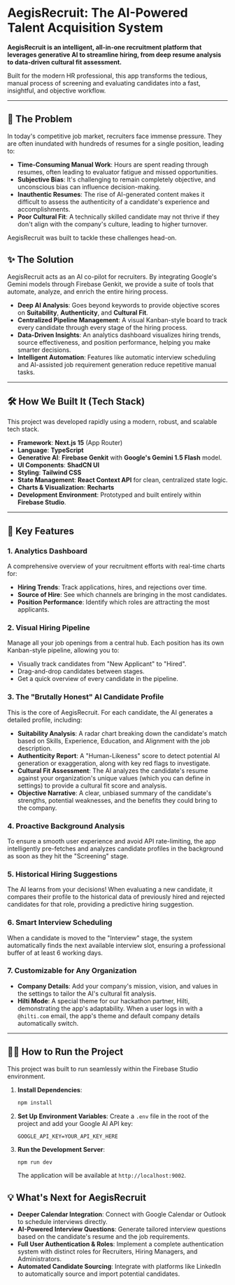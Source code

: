 # AegisRecruit: The AI-Powered Talent Acquisition System

**AegisRecruit is an intelligent, all-in-one recruitment platform that leverages generative AI to streamline hiring, from deep resume analysis to data-driven cultural fit assessment.**

Built for the modern HR professional, this app transforms the tedious, manual process of screening and evaluating candidates into a fast, insightful, and objective workflow.

---

## 🚀 The Problem

In today's competitive job market, recruiters face immense pressure. They are often inundated with hundreds of resumes for a single position, leading to:

-   **Time-Consuming Manual Work**: Hours are spent reading through resumes, often leading to evaluator fatigue and missed opportunities.
-   **Subjective Bias**: It's challenging to remain completely objective, and unconscious bias can influence decision-making.
-   **Inauthentic Resumes**: The rise of AI-generated content makes it difficult to assess the authenticity of a candidate's experience and accomplishments.
-   **Poor Cultural Fit**: A technically skilled candidate may not thrive if they don't align with the company's culture, leading to higher turnover.

AegisRecruit was built to tackle these challenges head-on.

## ✨ The Solution

AegisRecruit acts as an AI co-pilot for recruiters. By integrating Google's Gemini models through Firebase Genkit, we provide a suite of tools that automate, analyze, and enrich the entire hiring process.

-   **Deep AI Analysis**: Goes beyond keywords to provide objective scores on **Suitability**, **Authenticity**, and **Cultural Fit**.
-   **Centralized Pipeline Management**: A visual Kanban-style board to track every candidate through every stage of the hiring process.
-   **Data-Driven Insights**: An analytics dashboard visualizes hiring trends, source effectiveness, and position performance, helping you make smarter decisions.
-   **Intelligent Automation**: Features like automatic interview scheduling and AI-assisted job requirement generation reduce repetitive manual tasks.

---

## 🛠️ How We Built It (Tech Stack)

This project was developed rapidly using a modern, robust, and scalable tech stack.

-   **Framework**: **Next.js 15** (App Router)
-   **Language**: **TypeScript**
-   **Generative AI**: **Firebase Genkit** with **Google's Gemini 1.5 Flash** model.
-   **UI Components**: **ShadCN UI**
-   **Styling**: **Tailwind CSS**
-   **State Management**: **React Context API** for clean, centralized state logic.
-   **Charts & Visualization**: **Recharts**
-   **Development Environment**: Prototyped and built entirely within **Firebase Studio**.

---

## 🌟 Key Features

### 1. **Analytics Dashboard**
A comprehensive overview of your recruitment efforts with real-time charts for:
-   **Hiring Trends**: Track applications, hires, and rejections over time.
-   **Source of Hire**: See which channels are bringing in the most candidates.
-   **Position Performance**: Identify which roles are attracting the most applicants.

### 2. **Visual Hiring Pipeline**
Manage all your job openings from a central hub. Each position has its own Kanban-style pipeline, allowing you to:
-   Visually track candidates from "New Applicant" to "Hired".
-   Drag-and-drop candidates between stages.
-   Get a quick overview of every candidate in the pipeline.

### 3. **The "Brutally Honest" AI Candidate Profile**
This is the core of AegisRecruit. For each candidate, the AI generates a detailed profile, including:
-   **Suitability Analysis**: A radar chart breaking down the candidate's match based on Skills, Experience, Education, and Alignment with the job description.
-   **Authenticity Report**: A "Human-Likeness" score to detect potential AI generation or exaggeration, along with key red flags to investigate.
-   **Cultural Fit Assessment**: The AI analyzes the candidate's resume against your organization's unique values (which you can define in settings) to provide a cultural fit score and analysis.
-   **Objective Narrative**: A clear, unbiased summary of the candidate's strengths, potential weaknesses, and the benefits they could bring to the company.

### 4. **Proactive Background Analysis**
To ensure a smooth user experience and avoid API rate-limiting, the app intelligently pre-fetches and analyzes candidate profiles in the background as soon as they hit the "Screening" stage.

### 5. **Historical Hiring Suggestions**
The AI learns from your decisions! When evaluating a new candidate, it compares their profile to the historical data of previously hired and rejected candidates for that role, providing a predictive hiring suggestion.

### 6. **Smart Interview Scheduling**
When a candidate is moved to the "Interview" stage, the system automatically finds the next available interview slot, ensuring a professional buffer of at least 6 working days.

### 7. **Customizable for Any Organization**
-   **Company Details**: Add your company's mission, vision, and values in the settings to tailor the AI's cultural fit analysis.
-   **Hilti Mode**: A special theme for our hackathon partner, Hilti, demonstrating the app's adaptability. When a user logs in with a `@hilti.com` email, the app's theme and default company details automatically switch.

---

## 🏃‍♀️ How to Run the Project

This project was built to run seamlessly within the Firebase Studio environment.

1.  **Install Dependencies**:
    ```bash
    npm install
    ```

2.  **Set Up Environment Variables**:
    Create a `.env` file in the root of the project and add your Google AI API key:
    ```
    GOOGLE_API_KEY=YOUR_API_KEY_HERE
    ```

3.  **Run the Development Server**:
    ```bash
    npm run dev
    ```
    The application will be available at `http://localhost:9002`.

## 💡 What's Next for AegisRecruit

-   **Deeper Calendar Integration**: Connect with Google Calendar or Outlook to schedule interviews directly.
-   **AI-Powered Interview Questions**: Generate tailored interview questions based on the candidate's resume and the job requirements.
-   **Full User Authentication & Roles**: Implement a complete authentication system with distinct roles for Recruiters, Hiring Managers, and Administrators.
-   **Automated Candidate Sourcing**: Integrate with platforms like LinkedIn to automatically source and import potential candidates.
